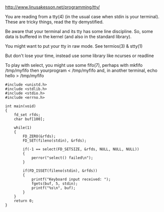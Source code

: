 http://www.linusakesson.net/programming/tty/

You are reading from a tty(4) (in the usual case when stdin is your terminal). These are tricky things, read the tty demystified.

Be aware that your terminal and its tty has some line discipline. So, some data is buffered in the kernel (and also in the standard library).

You might want to put your tty in raw mode. See termios(3) & stty(1)

But don't lose your time, instead use some library like ncurses or readline

To play with select, you might use some fifo(7), perhaps with mkfifo /tmp/myfifo then yourprogram < /tmp/myfifo and, in another terminal, echo hello > /tmp/myfifo

```
#include <unistd.h>
#include <stdlib.h>
#include <stdio.h>
#include <errno.h>

int main(void)
{
    fd_set rfds;
    char buf[100];

    while(1)
    {
        FD_ZERO(&rfds);       
        FD_SET(fileno(stdin), &rfds);

        if(-1 == select(FD_SETSIZE, &rfds, NULL, NULL, NULL))
        {
            perror("select() failed\n");
        }

        if(FD_ISSET(fileno(stdin), &rfds)) 
        {
            printf("Keyboard input received: ");
            fgets(buf, 5, stdin);
            printf("%s\n", buf);
        }
    }
    return 0;
}
```
